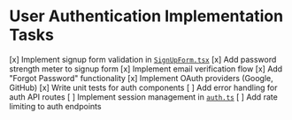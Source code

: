 # User Authentication Implementation Tasks

[x] Implement signup form validation in [`SignUpForm.tsx`](src/components/SignUpForm.tsx)
[x] Add password strength meter to signup form
[x] Implement email verification flow
[x] Add "Forgot Password" functionality
[x] Implement OAuth providers (Google, GitHub)
[x] Write unit tests for auth components
[ ] Add error handling for auth API routes
[ ] Implement session management in [`auth.ts`](src/lib/auth.ts)
[ ] Add rate limiting to auth endpoints